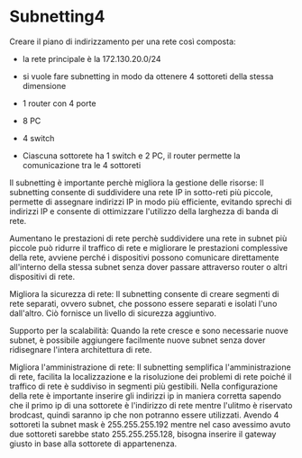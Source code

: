 # Subnetting4
Creare il piano di indirizzamento per una rete così composta:
- la rete principale è la 172.130.20.0/24
- si vuole fare subnetting in modo da ottenere 4 sottoreti della stessa dimensione

- 1 router con 4 porte
- 8 PC
- 4 switch
- Ciascuna sottorete ha 1 switch e 2 PC, il router permette la comunicazione tra le 4 sottoreti

Il subnetting è importante perchè migliora la gestione delle risorse: Il subnetting consente di suddividere una rete IP in sotto-reti più piccole, permette di assegnare indirizzi IP in modo più efficiente, evitando sprechi di indirizzi IP e consente di ottimizzare l'utilizzo della larghezza di banda di rete.

Aumentano le prestazioni di rete perchè suddividere una rete in subnet più piccole può ridurre il traffico di rete e migliorare le prestazioni complessive della rete, avviene perché i dispositivi possono comunicare direttamente all'interno della stessa subnet senza dover passare attraverso router o altri dispositivi di rete.

Migliora la sicurezza di rete: Il subnetting consente di creare segmenti di rete separati, ovvero subnet, che possono essere separati e isolati l'uno dall'altro. Ciò fornisce un livello di sicurezza aggiuntivo.

Supporto per la scalabilità: Quando la rete cresce e sono necessarie nuove subnet, è possibile aggiungere facilmente nuove subnet senza dover ridisegnare l'intera architettura di rete.

Migliora l'amministrazione di rete: Il subnetting semplifica l'amministrazione di rete, facilita la localizzazione e la risoluzione dei problemi di rete poiché il traffico di rete è suddiviso in segmenti più gestibili.
Nella configurazione della rete è importante inserire gli indirizzi ip in maniera corretta sapendo che il primo ip di una sottorete è l'indirizzo di rete mentre l'ulitmo è riservato brodcast, quindi saranno ip che non potranno essere utilizzati.
Avendo 4 sottoreti la subnet mask è 255.255.255.192 mentre nel caso avessimo avuto due sottoreti sarebbe stato 255.255.255.128, bisogna inserire il gateway giusto in base alla sottorete di appartenenza.
